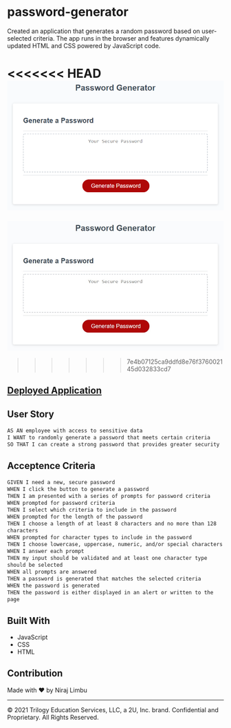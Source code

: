# password-generator

Created an application that generates a random password based on user-selected criteria. The app runs in the browser and features dynamically updated HTML and CSS powered by JavaScript code.

<<<<<<< HEAD
![screenshot of application](/assets/images/image.png)
=======
![password generator image](./assets/images/image.jpg)
>>>>>>> 7e4b07125ca9ddfd8e76f376002145d032833cd7

## [Deployed Application](https://nlimbu07.github.io/password-generator/)

## User Story

```
AS AN employee with access to sensitive data
I WANT to randomly generate a password that meets certain criteria
SO THAT I can create a strong password that provides greater security
```

## Acceptence Criteria

```
GIVEN I need a new, secure password
WHEN I click the button to generate a password
THEN I am presented with a series of prompts for password criteria
WHEN prompted for password criteria
THEN I select which criteria to include in the password
WHEN prompted for the length of the password
THEN I choose a length of at least 8 characters and no more than 128 characters
WHEN prompted for character types to include in the password
THEN I choose lowercase, uppercase, numeric, and/or special characters
WHEN I answer each prompt
THEN my input should be validated and at least one character type should be selected
WHEN all prompts are answered
THEN a password is generated that matches the selected criteria
WHEN the password is generated
THEN the password is either displayed in an alert or written to the page
```

## Built With

- JavaScript
- CSS
- HTML

## Contribution

Made with ❤️ by Niraj Limbu

---

© 2021 Trilogy Education Services, LLC, a 2U, Inc. brand. Confidential and Proprietary. All Rights Reserved.

